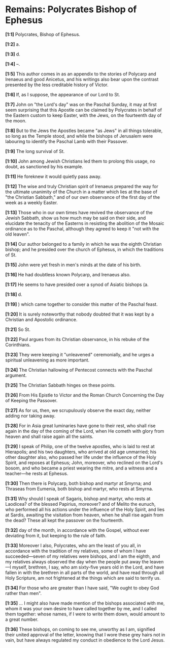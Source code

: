 # Remains: Polycrates Bishop of Ephesus

**[1:1]** Polycrates, Bishop of Ephesus.

**[1:2]** a.

**[1:3]** d.

**[1:4]** –.

**[1:5]** This author comes in as an appendix to the stories of Polycarp and Irenaeus and good Anicetus, and his writings also bear upon the contrast presented by the less creditable history of Victor.

**[1:6]** If, as I suppose, the appearance of our Lord to St.

**[1:7]** John on "the Lord's day" was on the Paschal Sunday, it may at first seem surprising that this Apostle can be claimed by Polycrates in behalf of the Eastern custom to keep Easter, with the Jews, on the fourteenth day of the moon.

**[1:8]** But to the Jews the Apostles became "as Jews" in all things tolerable, so long as the Temple stood, and while the bishops of Jerusalem were labouring to identify the Paschal Lamb with their Passover.

**[1:9]** The long survival of St.

**[1:10]** John among Jewish Christians led them to prolong this usage, no doubt, as sanctioned by his example.

**[1:11]** He foreknew it would quietly pass away.

**[1:12]** The wise and truly Christian spirit of Irenaeus prepared the way for the ultimate unanimity of the Church in a matter which lies at the base of "the Christian Sabbath," and of our own observance of the first day of the week as a weekly Easter.

**[1:13]** Those who in our own times have revived the observance of the Jewish Sabbath, show us how much may be said on their side, and elucidate the tenacity of the Easterns in resisting the abolition of the Mosaic ordinance as to the Paschal, although they agreed to keep it "not with the old leaven".

**[1:14]** Our author belonged to a family in which he was the eighth Christian bishop; and he presided over the church of Ephesus, in which the traditions of St.

**[1:15]** John were yet fresh in men's minds at the date of his birth.

**[1:16]** He had doubtless known Polycarp, and Irenaeus also.

**[1:17]** He seems to have presided over a synod of Asiatic bishops (a.

**[1:18]** d.

**[1:19]** ) which came together to consider this matter of the Paschal feast.

**[1:20]** It is surely noteworthy that nobody doubted that it was kept by a Christian and Apostolic ordinance.

**[1:21]** So St.

**[1:22]** Paul argues from its Christian observance, in his rebuke of the Corinthians.

**[1:23]** They were keeping it "unleavened" ceremonially, and he urges a spiritual unleavening as more important.

**[1:24]** The Christian hallowing of Pentecost connects with the Paschal argument.

**[1:25]** The Christian Sabbath hinges on these points.

**[1:26]** From His Epistle to Victor and the Roman Church Concerning the Day of Keeping the Passover.

**[1:27]** As for us, then, we scrupulously observe the exact day, neither adding nor taking away.

**[1:28]** For in Asia great luminaries have gone to their rest, who shall rise again in the day of the coming of the Lord, when He cometh with glory from heaven and shall raise again all the saints.

**[1:29]** I speak of Philip, one of the twelve apostles, who is laid to rest at Hierapolis; and his two daughters, who arrived at old age unmarried; his other daughter also, who passed her life under the influence of the Holy Spirit, and reposes at Ephesus; John, moreover, who reclined on the Lord's bosom, and who became a priest wearing the mitre, and a witness and a teacher—he rests at Ephesus.

**[1:30]** Then there is Polycarp, both bishop and martyr at Smyrna; and Thraseas from Eumenia, both bishop and martyr, who rests at Smyrna.

**[1:31]** Why should I speak of Sagaris, bishop and martyr, who rests at Laodicea? of the blessed Papirius, moreover? and of Melito the eunuch, who performed all his actions under the influence of the Holy Spirit, and lies at Sardis, awaiting the visitation from heaven, when he shall rise again from the dead?  These all kept the passover on the fourteenth.

**[1:32]** day of the month, in accordance with the Gospel, without ever deviating from it, but keeping to the rule of faith.

**[1:33]** Moreover I also, Polycrates, who am the least of you all, in accordance with the tradition of my relatives, some of whom I have succeeded—seven of my relatives were bishops, and I am the eighth, and my relatives always observed the day when the people put away the leaven—I myself, brethren, I say, who am sixty-five years old in the Lord, and have fallen in with the brethren in all parts of the world, and have read through all Holy Scripture, am not frightened at the things which are said to terrify us.

**[1:34]** For those who are greater than I have said, "We ought to obey God rather than men".

**[1:35]** …  I might also have made mention of the bishops associated with me, whom it was your own desire to have called together by me, and I called them together:  whose names, if I were to write them down, would amount to a great number.

**[1:36]** These bishops, on coming to see me, unworthy as I am, signified their united approval of the letter, knowing that I wore these grey hairs not in vain, but have always regulated my conduct in obedience to the Lord Jesus.


